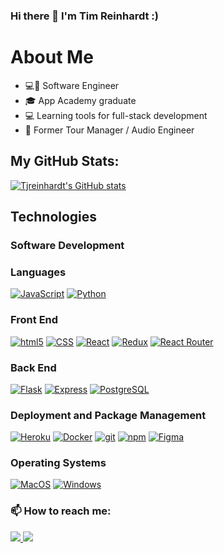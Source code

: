 ### Hi there 👋 I'm Tim Reinhardt :)







<a href='https://www.linkedin.com/in/timreinhardt/' target='_blank'>
</a>

# About Me

- 💻💼 Software Engineer
- 🎓 App Academy graduate
- 💻 Learning tools for full-stack development
- 💼 Former Tour Manager / Audio Engineer

## My GitHub Stats:

[![Tjreinhardt's GitHub stats](https://github-readme-stats.vercel.app/api?username=tjreinhardt&count_private=true&theme=react)](https://github.com/tjreinhardt/github-readme-stats)

## Technologies

<p>
  <h3>Software Development</h3>
  <div>
  <h3>Languages</h3>
  <a target='_blank' href="https://www.javascript.com/"><img alt="JavaScript" src="https://img.shields.io/badge/-JavaScript-f7df1e?style=for-the-badge&logo=JavaScript&logoColor=black" /></a>
  <a target='_blank' href="https://www.python.org/"><img alt="Python" src="https://img.shields.io/badge/-Python-3776AB?style=for-the-badge&logo=Python&logoColor=white" /></a>
  <h3>Front End</h3>
  <a target='_blank' href="https://html.com/html5/"><img alt="html5" src="https://img.shields.io/badge/-HTML5-E34F26?style=for-the-badge&logo=html5&logoColor=white" /></a>
  <a target='_blank' href="https://developer.mozilla.org/en-US/docs/Web/CSS"><img alt="CSS" src="https://img.shields.io/badge/-CSS3-1572B6?style=for-the-badge&logo=CSS3&logoColor=white" /></a>
  <a target='_blank' href="https://reactjs.org/"><img alt="React" src="https://img.shields.io/badge/-React-61DAFB?style=for-the-badge&logo=React&logoColor=black" /></a>
  <a target='_blank' href="https://redux.js.org/"><img alt="Redux" src="https://img.shields.io/badge/-Redux-764ABC?style=for-the-badge&logo=Redux&logoColor=white" /></a>
  <a target='_blank' href="https://https://reactrouter.com//"><img alt="React Router" src="https://img.shields.io/badge/-React%20Router-CA4245?style=for-the-badge&logo=React-Router&logoColor=white" /></a>
  <h3>Back End</h3>
  <a target='_blank' href="https://flask.palletsprojects.com/en/1.1.x/"><img alt="Flask" src="https://img.shields.io/badge/-Flask-000000?style=for-the-badge&logo=Flask&logoColor=white" /></a>
  <a target='_blank' href="https://expressjs.com/"><img alt="Express" src="https://img.shields.io/badge/-Express-000000?style=for-the-badge" /></a>
  <a target='_blank' href="https://www.postgresql.org/"><img alt="PostgreSQL" src="https://img.shields.io/badge/-PostgreSQL-336791?style=for-the-badge&logo=PostgreSQL&logoColor=white" /></a>
  <h3>Deployment and Package Management</h3>
  <a target='_blank' href="https://heroku.com/"><img alt="Heroku" src="https://img.shields.io/badge/-Heroku-430098?style=for-the-badge&logo=Heroku&logoColor=white" /></a>
  <a target='_blank' href="https://docker.com/"><img alt="Docker" src="https://img.shields.io/badge/-Docker-2496ED?style=for-the-badge&logo=Docker&logoColor=white" /></a>
  <a target='_blank' href="#"><img alt="git" src="https://img.shields.io/badge/-Git-F05032?style=for-the-badge&logo=git&logoColor=white" /></a>
  <a target='_blank' href="https://www.npmjs.com/"><img alt="npm" src="https://img.shields.io/badge/-NPM-CB3837?style=for-the-badge&logo=npm&logoColor=white" /></a>
<a target='_blank' href='https://www.figma.com/'> <img alt="Figma" src='https://img.shields.io/badge/figma-%23F24E1E.svg?style=for-the-badge&logo=figma&logoColor=white'/></a>
  </div>
  <h3>Operating Systems</h3>
  <div>
  <a target='_blank' href="https://www.apple.com/"><img alt="MacOS" src="https://img.shields.io/badge/-MacOS-999999?style=for-the-badge&logo=Apple&logoColor=white" /></a>
  <a target='_blank' href="https://www.microsoft.com/en-us/windows?r=1"><img alt="Windows" src="https://img.shields.io/badge/-Windows-0078D6?style=for-the-badge&logo=Windows&logoColor=white" /></a>
  </div>

### 📫 How to reach me:

<p>
  <a target='_blank' href="https://www.linkedin.com/in/timreinhardt/"> <img src="https://img.shields.io/badge/-LinkedIn-0077B5?style=flat-square&logo=linkedin&logoColor=white"> </a>
  <a target='_blank' href="mailto:timreinhardtmusic@gmail.com"> <img src="https://img.shields.io/badge/-Email-D14836?style=flat-square&logo=Gmail&logoColor=white"> </a>
  </p>
<!-- 
<p align=center> Find me on <a target='_blank' href="https://www.linkedin.com/in/timreinhardt/"><img alt="LinkedIn"src="https://raw.githubusercontent.com/MartinHeinz/MartinHeinz/master/linkedin-3-16.png"></a> -->










<!--
**tjreinhardt/tjreinhardt** is a ✨ _special_ ✨ repository because its `README.md` (this file) appears on your GitHub profile.

Here are some ideas to get you started:

- 🔭 I’m currently working on ...
- 🌱 I’m currently learning ...
- 👯 I’m looking to collaborate on ...
- 🤔 I’m looking for help with ...
- 💬 Ask me about ...
- 📫 How to reach me: ...
- 😄 Pronouns: ...
- ⚡ Fun fact: ...
-->
